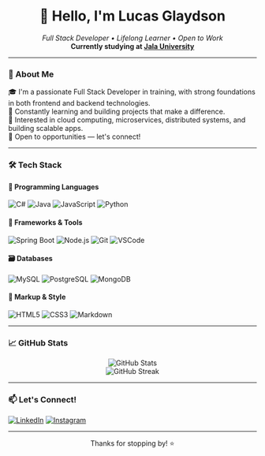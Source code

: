 <h1 align="center">👋 Hello, I'm Lucas Glaydson</h1>

<p align="center">
  <em>Full Stack Developer • Lifelong Learner • Open to Work</em><br>
  <strong>Currently studying at <a href="https://jala.university/">Jala University</a></strong>
</p>

---

### 🚀 About Me

🎓 I'm a passionate Full Stack Developer in training, with strong foundations in both frontend and backend technologies.  
🌱 Constantly learning and building projects that make a difference.  
📌 Interested in cloud computing, microservices, distributed systems, and building scalable apps.  
💼 Open to opportunities — let's connect!

---

### 🛠️ Tech Stack

#### 🧠 Programming Languages
![C#](https://img.shields.io/badge/C%23-239120?style=for-the-badge&logo=c-sharp&logoColor=white)
![Java](https://img.shields.io/badge/Java-ED8B00?style=for-the-badge&logo=java&logoColor=white)
![JavaScript](https://img.shields.io/badge/JavaScript-F7DF1E?style=for-the-badge&logo=javascript&logoColor=black)
![Python](https://img.shields.io/badge/Python-3670A0?style=for-the-badge&logo=python&logoColor=ffdd54)

#### 🔧 Frameworks & Tools
![Spring Boot](https://img.shields.io/badge/Spring%20Boot-6DB33F?style=for-the-badge&logo=spring&logoColor=white)
![Node.js](https://img.shields.io/badge/Node.js-6DA55F?style=for-the-badge&logo=node.js&logoColor=white)
![Git](https://img.shields.io/badge/Git-E44C30?style=for-the-badge&logo=git&logoColor=white)
![VSCode](https://img.shields.io/badge/VSCode-007ACC?style=for-the-badge&logo=visual-studio-code&logoColor=white)

#### 🗃️ Databases
![MySQL](https://img.shields.io/badge/MySQL-00000F?style=for-the-badge&logo=mysql&logoColor=white)
![PostgreSQL](https://img.shields.io/badge/PostgreSQL-316192?style=for-the-badge&logo=postgresql&logoColor=white)
![MongoDB](https://img.shields.io/badge/MongoDB-4EA94B?style=for-the-badge&logo=mongodb&logoColor=white)

#### 🧾 Markup & Style
![HTML5](https://img.shields.io/badge/HTML5-E34F26?style=for-the-badge&logo=html5&logoColor=white)
![CSS3](https://img.shields.io/badge/CSS3-1572B6?style=for-the-badge&logo=css3&logoColor=white)
![Markdown](https://img.shields.io/badge/Markdown-000?style=for-the-badge&logo=markdown&logoColor=white)

---

### 📈 GitHub Stats

<p align="center">
  <img src="https://github-readme-stats.vercel.app/api?username=Lucas-Glaydson&show_icons=true&theme=radical" alt="GitHub Stats" />
  <br>
  <img src="https://github-readme-streak-stats.herokuapp.com/?user=Lucas-Glaydson&theme=radical" alt="GitHub Streak" />
</p>

---

### 📫 Let's Connect!

[![LinkedIn](https://img.shields.io/badge/LinkedIn-0077B5?style=for-the-badge&logo=linkedin&logoColor=white)](https://www.linkedin.com/in/lucas-glaydson-syc/)
[![Instagram](https://img.shields.io/badge/Instagram-E4405F?style=for-the-badge&logo=instagram&logoColor=white)](https://www.instagram.com/shh_luck)

---


<p align="center">Thanks for stopping by! ⭐️</p>
